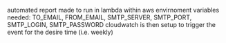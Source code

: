 automated report made to run in lambda within aws
    envirnoment variables needed:
        TO_EMAIL, FROM_EMAIL, SMTP_SERVER, SMTP_PORT, SMTP_LOGIN, SMTP_PASSWORD
    cloudwatch is then setup to trigger the event for the desire time (i.e. weekly)